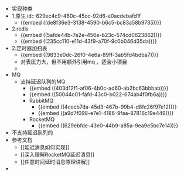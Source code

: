 - 实现种类
- 1.原生
  id:: 629ec4c9-460c-45cc-92d6-e0acdebafd1f
	- {{embed ((de8f36e3-3138-4590-b6c5-bc83a58b9735))}}
- 2.redis
	- {{embed ((5afde44b-7e2e-456e-b23c-574cd0623862))}}
	- {{embed ((235cc110-e11d-43f9-a70f-9c0b046d35da))}}
- 2.定时器加扫表
	- {{embed ((9833e0dc-26f0-4e6a-89ff-3ab5fd4bdba7))}}
	- 对表压力大，但不用额外引用mq ，适合小项目
	-
- MQ
	- 支持延迟队列的MQ
		- {{embed ((403d12f1-af06-4b0c-ad60-ab2bc63bbbab))}}
		- {{embed ((50044c01-fafd-43c0-b022-674ab4f0fb6a))}}
		- RabbitMQ
			- {{embed ((4cecb7da-45d3-467b-99b4-d8fc26f97e12))}}
			- {{embed ((a9d7f098-e7e1-4186-9faa-87816c19e449))}}
		- RocketMQ
			- {{embed ((629ebfde-43e0-44b9-a85a-9ea9e5bc7e14))}}
- 不支持延迟队列的
- 参考文档
	- [[延迟消息如何实现]]
	- [[深入理解RocketMQ延迟消息]]
	- [[任意时间延时消息原理讲解]]
-